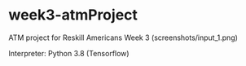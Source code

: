 # week3-atmProject
ATM project for Reskill Americans Week 3
(screenshots/input_1.png)

Interpreter: Python 3.8 (Tensorflow)
